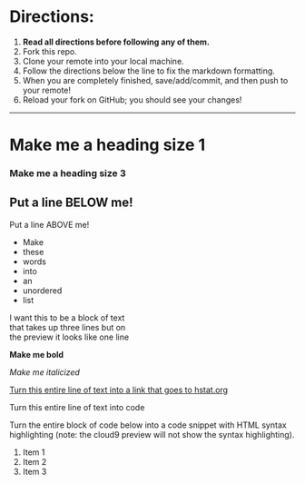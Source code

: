 # Directions:
1. **Read all directions before following any of them.**
2. Fork this repo.
2. Clone your remote into your local machine.
3. Follow the directions below the line to fix the markdown formatting.
4. When you are completely finished, save/add/commit, and then push to your remote!
5. Reload your fork on GitHub; you should see your changes!

---

# Make me a heading size 1
### Make me a heading size 3

Put a line BELOW me!
--


Put a line ABOVE me!

* Make
* these
* words
* into
* an
* unordered
* list

I want this to be a block of text  
that takes up three lines but on  
the preview it looks like one line  

**Make me bold**

_Make me italicized_

[ Turn this entire line of text into a link that goes to hstat.org ](http://www.hstat.org/ )

Turn this entire line of text into code

Turn the entire block of code below into a code snippet with HTML syntax highlighting (note: the cloud9 preview will not show the syntax highlighting).

<ol>
    <li>Item 1</li>
    <li>Item 2</li>
    <li>Item 3</li>
</ol>
